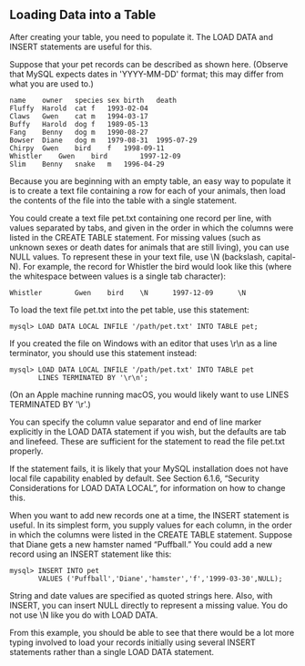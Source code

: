 ## Loading Data into a Table
After creating your table, you need to populate it. The LOAD DATA and INSERT statements are useful for this.

Suppose that your pet records can be described as shown here. (Observe that MySQL expects dates in 'YYYY-MM-DD' format; this may differ from what you are used to.)
```
name	owner	species	sex	birth	death
Fluffy	Harold	cat	f	1993-02-04	
Claws	Gwen	cat	m	1994-03-17	
Buffy	Harold	dog	f	1989-05-13	
Fang	Benny	dog	m	1990-08-27	
Bowser	Diane	dog	m	1979-08-31	1995-07-29
Chirpy	Gwen	bird	f	1998-09-11	
Whistler	Gwen	bird		1997-12-09	
Slim	Benny	snake	m	1996-04-29	
```
Because you are beginning with an empty table, an easy way to populate it is to create a text file containing a row for each of your animals, then load the contents of the file into the table with a single statement.

You could create a text file pet.txt containing one record per line, with values separated by tabs, and given in the order in which the columns were listed in the CREATE TABLE statement. For missing values (such as unknown sexes or death dates for animals that are still living), you can use NULL values. To represent these in your text file, use \N (backslash, capital-N). For example, the record for Whistler the bird would look like this (where the whitespace between values is a single tab character):
```mysql
Whistler        Gwen    bird    \N      1997-12-09      \N
```
To load the text file pet.txt into the pet table, use this statement:
```mysql
mysql> LOAD DATA LOCAL INFILE '/path/pet.txt' INTO TABLE pet;
```
If you created the file on Windows with an editor that uses \r\n as a line terminator, you should use this statement instead:
```mysql
mysql> LOAD DATA LOCAL INFILE '/path/pet.txt' INTO TABLE pet
       LINES TERMINATED BY '\r\n';
```
(On an Apple machine running macOS, you would likely want to use LINES TERMINATED BY '\r'.)

You can specify the column value separator and end of line marker explicitly in the LOAD DATA statement if you wish, but the defaults are tab and linefeed. These are sufficient for the statement to read the file pet.txt properly.

If the statement fails, it is likely that your MySQL installation does not have local file capability enabled by default. See Section 6.1.6, “Security Considerations for LOAD DATA LOCAL”, for information on how to change this.

When you want to add new records one at a time, the INSERT statement is useful. In its simplest form, you supply values for each column, in the order in which the columns were listed in the CREATE TABLE statement. Suppose that Diane gets a new hamster named “Puffball.” You could add a new record using an INSERT statement like this:
```mysql
mysql> INSERT INTO pet
       VALUES ('Puffball','Diane','hamster','f','1999-03-30',NULL);
```
String and date values are specified as quoted strings here. Also, with INSERT, you can insert NULL directly to represent a missing value. You do not use \N like you do with LOAD DATA.

From this example, you should be able to see that there would be a lot more typing involved to load your records initially using several INSERT statements rather than a single LOAD DATA statement.
